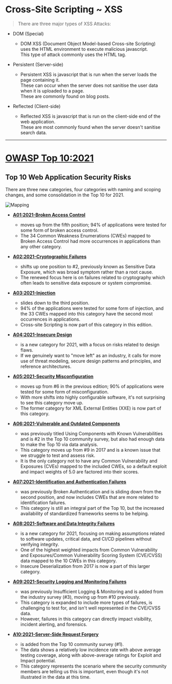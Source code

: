 # Cross-Site Scripting ~ XSS

> There are three major types of XSS Attacks:
- DOM (Special)
  - DOM XSS (Document Object Model-based Cross-site Scripting) uses the HTML environment to execute malicious javascript. <br> This type of attack commonly uses the <script></script> HTML tag.

- Persistent (Server-side)
  - Persistent XSS is javascript that is run when the server loads the page containing it. <br> These can occur when the server does not sanitise the user data when it is uploaded to a page. <br> These are commonly found on blog posts. 

- Reflected (Client-side)
  - Reflected XSS is javascript that is run on the client-side end of the web application. <br> These are most commonly found when the server doesn't sanitise search data. 

---

# [OWASP Top 10:2021](https://owasp.org/Top10/)
## Top 10 Web Application Security Risks

There are three new categories, four categories with naming and scoping changes, and some consolidation in the Top 10 for 2021.

![Mapping](https://github.com/OWASP/www-project-top-ten/blob/master/assets/images/mapping.png)

- [**A01:2021-Broken Access Control**](https://owasp.org/Top10/A01_2021-Broken_Access_Control/) 
  - moves up from the fifth position; 94% of applications were tested for some form of broken access control. 
  - The 34 Common Weakness Enumerations (CWEs) mapped to Broken Access Control had more occurrences in applications than any other category.

- [**A02:2021-Cryptographic Failures**](https://owasp.org/Top10/A02_2021-Cryptographic_Failures/) 
  - shifts up one position to #2, previously known as Sensitive Data Exposure, which was broad symptom rather than a root cause. 
  - The renewed focus here is on failures related to cryptography which often leads to sensitive data exposure or system compromise.

- [**A03:2021-Injection**](https://owasp.org/Top10/A03_2021-Injection/) 
  - slides down to the third position.  
  - 94% of the applications were tested for some form of injection, and the 33 CWEs mapped into this category have the second most occurrences in applications. 
  - Cross-site Scripting is now part of this category in this edition.

- [**A04:2021-Insecure Design**](https://owasp.org/Top10/A04_2021-Insecure_Design/) 
  - is a new category for 2021, with a focus on risks related to design flaws. 
  - If we genuinely want to "move left" as an industry, it calls for more use of threat modeling, secure design patterns and principles, and reference architectures.

- [**A05:2021-Security Misconfiguration**](https://owasp.org/Top10/A05_2021-Security_Misconfiguration/) 
  - moves up from #6 in the previous edition; 90% of applications were tested for some form of misconfiguration. 
  - With more shifts into highly configurable software, it's not surprising to see this category move up. 
  - The former category for XML External Entities (XXE) is now part of this category.

- [**A06:2021-Vulnerable and Outdated Components**](https://owasp.org/Top10/A06_2021-Vulnerable_and_Outdated_Components/) 
  - was previously titled Using Components with Known Vulnerabilities and is #2 in the Top 10 community survey, but also had enough data to make the Top 10 via data analysis. 
  - This category moves up from #9 in 2017 and is a known issue that we struggle to test and assess risk. 
  - It is the only category not to have any Common Vulnerability and Exposures (CVEs) mapped to the included CWEs, so a default exploit and impact weights of 5.0 are factored into their scores.

- [**A07:2021-Identification and Authentication Failures**](https://owasp.org/Top10/A07_2021-Identification_and_Authentication_Failures/) 
  - was previously Broken Authentication and is sliding down from the second position, and now includes CWEs that are more related to identification failures. 
  - This category is still an integral part of the Top 10, but the increased availability of standardized frameworks seems to be helping.

- [**A08:2021-Software and Data Integrity Failures**](https://owasp.org/Top10/A08_2021-Software_and_Data_Integrity_Failures/) 
  - is a new category for 2021, focusing on making assumptions related to software updates, critical data, and CI/CD pipelines without verifying integrity.
  - One of the highest weighted impacts from Common Vulnerability and Exposures/Common Vulnerability Scoring System (CVE/CVSS) data mapped to the 10 CWEs in this category. 
  - Insecure Deserialization from 2017 is now a part of this larger category.

- [**A09:2021-Security Logging and Monitoring Failures**](https://owasp.org/Top10/A09_2021-Security_Logging_and_Monitoring_Failures/) 
  - was previously Insufficient Logging & Monitoring and is added from the industry survey (#3), moving up from #10 previously. 
  - This category is expanded to include more types of failures, is challenging to test for, and isn't well represented in the CVE/CVSS data. 
  - However, failures in this category can directly impact visibility, incident alerting, and forensics.

- [**A10:2021-Server-Side Request Forgery**](https://owasp.org/Top10/A10_2021-Server-Side_Request_Forgery_%28SSRF%29/) 
  - is added from the Top 10 community survey (#1). 
  - The data shows a relatively low incidence rate with above average testing coverage, along with above-average ratings for Exploit and Impact potential.
  -  This category represents the scenario where the security community members are telling us this is important, even though it's not illustrated in the data at this time.

